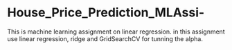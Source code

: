 # House_Price_Prediction_MLAssi-
This is machine learning assignment on linear regression. in this assignment use linear regression, ridge  and GridSearchCV for tunning the alpha.
